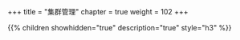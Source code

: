 +++
title = "集群管理"
chapter = true
weight = 102
+++

{{% children showhidden="true" description="true" style="h3"  %}}